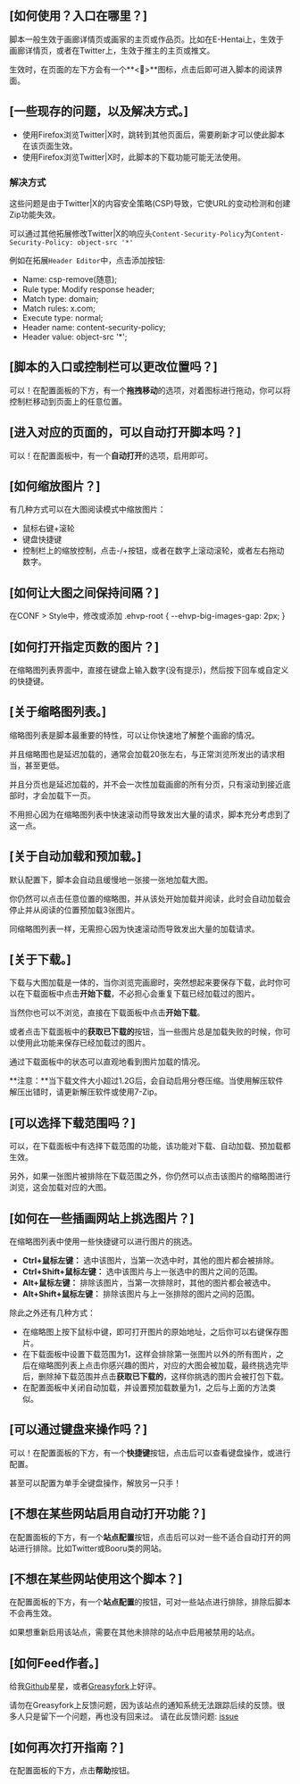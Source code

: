 ## [如何使用？入口在哪里？]

脚本一般生效于画廊详情页或画家的主页或作品页。比如在E-Hentai上，生效于画廊详情页，或者在Twitter上，生效于推主的主页或推文。

生效时，在页面的左下方会有一个**<🎑>**图标，点击后即可进入脚本的阅读界面。

## [一些现存的问题，以及解决方式。]

- 使用Firefox浏览Twitter|X时，跳转到其他页面后，需要刷新才可以使此脚本在该页面生效。
- 使用Firefox浏览Twitter|X时，此脚本的下载功能可能无法使用。
### 解决方式
这些问题是由于Twitter|X的内容安全策略(CSP)导致，它使URL的变动检测和创建Zip功能失效。

可以通过其他拓展修改Twitter|X的响应头`Content-Security-Policy`为`Content-Security-Policy: object-src '*'`

例如在拓展`Header Editor`中，点击添加按钮:

- Name: csp-remove(随意);
- Rule type: Modify response header;
- Match type: domain;
- Match rules: x.com;
- Execute type: normal;
- Header name: content-security-policy;
- Header value: object-src '*';

## [脚本的入口或控制栏可以更改位置吗？]

可以！在配置面板的下方，有一个**拖拽移动**的选项，对着图标进行拖动，你可以将控制栏移动到页面上的任意位置。

## [进入对应的页面的，可以自动打开脚本吗？]

可以！在配置面板中，有一个**自动打开**的选项，启用即可。

## [如何缩放图片？]

有几种方式可以在大图阅读模式中缩放图片：

- 鼠标右键+滚轮
- 键盘快捷键
- 控制栏上的缩放控制，点击-/+按钮，或者在数字上滚动滚轮，或者左右拖动数字。

## [如何让大图之间保持间隔？]
在CONF > Style中，修改或添加 .ehvp-root { --ehvp-big-images-gap: 2px; }

## [如何打开指定页数的图片？]

在缩略图列表界面中，直接在键盘上输入数字(没有提示)，然后按下回车或自定义的快捷键。

## [关于缩略图列表。]

缩略图列表是脚本最重要的特性，可以让你快速地了解整个画廊的情况。

并且缩略图也是延迟加载的，通常会加载20张左右，与正常浏览所发出的请求相当，甚至更低。

并且分页也是延迟加载的，并不会一次性加载画廊的所有分页，只有滚动到接近底部时，才会加载下一页。

不用担心因为在缩略图列表中快速滚动而导致发出大量的请求，脚本充分考虑到了这一点。

## [关于自动加载和预加载。]

默认配置下，脚本会自动且缓慢地一张接一张地加载大图。

你仍然可以点击任意位置的缩略图，并从该处开始加载并阅读，此时会自动加载会停止并从阅读的位置预加载3张图片。

同缩略图列表一样，无需担心因为快速滚动而导致发出大量的加载请求。

## [关于下载。]

下载与大图加载是一体的，当你浏览完画廊时，突然想起来要保存下载，此时你可以在下载面板中点击**开始下载**，不必担心会重复下载已经加载过的图片。

当然你也可以不浏览，直接在下载面板中点击**开始下载**。

或者点击下载面板中的**获取已下载的**按钮，当一些图片总是加载失败的时候，你可以使用此功能来保存已经加载过的图片。

通过下载面板中的状态可以直观地看到图片加载的情况。

**注意：**当下载文件大小超过1.2G后，会自动启用分卷压缩。当使用解压软件解压出错时，请更新解压软件或使用7-Zip。

## [可以选择下载范围吗？]

可以，在下载面板中有选择下载范围的功能，该功能对下载、自动加载、预加载都生效。

另外，如果一张图片被排除在下载范围之外，你仍然可以点击该图片的缩略图进行浏览，这会加载对应的大图。

## [如何在一些插画网站上挑选图片？]

在缩略图列表中使用一些快捷键可以进行图片的挑选。

- **Ctrl+鼠标左键：** 选中该图片，当第一次选中时，其他的图片都会被排除。
- **Ctrl+Shift+鼠标左键：** 选中该图片与上一张选中的图片之间的范围。
- **Alt+鼠标左键：** 排除该图片，当第一次排除时，其他的图片都会被选中。
- **Alt+Shift+鼠标左键：** 排除该图片与上一张排除的图片之间的范围。

除此之外还有几种方式：

- 在缩略图上按下鼠标中键，即可打开图片的原始地址，之后你可以右键保存图片。
- 在下载面板中设置下载范围为1，这样会排除第一张图片以外的所有图片，之后在缩略图列表上点击你感兴趣的图片，对应的大图会被加载，最终挑选完毕后，删除掉下载范围并点击**获取已下载的**，这样你挑选的图片会被打包下载。
- 在配置面板中关闭自动加载，并设置预加载数量为1，之后与上面的方法类似。

## [可以通过键盘来操作吗？]

可以！在配置面板的下方，有一个**快捷键**按钮，点击后可以查看键盘操作，或进行配置。

甚至可以配置为单手全键盘操作，解放另一只手！

## [不想在某些网站启用自动打开功能？]

在配置面板的下方，有一个**站点配置**按钮，点击后可以对一些不适合自动打开的网站进行排除。比如Twitter或Booru类的网站。

## [不想在某些网站使用这个脚本？]

在配置面板的下方，有一个**站点配置**的按钮，可对一些站点进行排除，排除后脚本不会再生效。

如果想重新启用该站点，需要在其他未排除的站点中启用被禁用的站点。

## [如何Feed作者。]

给我[Github](https://github.com/MapoMagpie/eh-view-enhance)星星，或者[Greasyfork](https://greasyfork.org/scripts/397848-e-hentai-view-enhance)上好评。

请勿在Greasyfork上反馈问题，因为该站点的通知系统无法跟踪后续的反馈。很多人只是留下一个问题，再也没有回来过。
请在此反馈问题: [issue](https://github.com/MapoMagpie/eh-view-enhance/issues)


## [如何再次打开指南？]

在配置面板的下方，点击**帮助**按钮。

